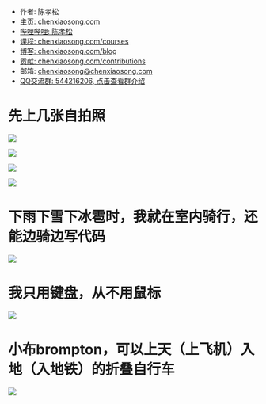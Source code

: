 <!-- sign begin -->
- 作者: 陈孝松
- [主页: chenxiaosong.com](https://chenxiaosong.com/)
- [哔哩哔哩: 陈孝松](https://chenxiaosong.com/bili)
- [课程: chenxiaosong.com/courses](https://chenxiaosong.com/courses.html)
- [博客: chenxiaosong.com/blog](https://chenxiaosong.com/blog.html)
- [贡献: chenxiaosong.com/contributions](https://chenxiaosong.com/contributions.html)
- 邮箱: <chenxiaosong@chenxiaosong.com>
- [QQ交流群: 544216206, 点击查看群介绍](https://chenxiaosong.com/q.html)

<!-- sign end -->
# 先上几张自拍照

![](https://gitee.com/chenxiaosonggitee/tmp/raw/master/photos/banshen.jpg)

![](https://gitee.com/chenxiaosonggitee/tmp/raw/master/photos/bicycle_zhengmian1.jpeg)

![](https://gitee.com/chenxiaosonggitee/tmp/raw/master/photos/bicycle_zhengmian2.jpeg)

![](https://gitee.com/chenxiaosonggitee/tmp/raw/master/photos/bicycle_cemian.jpg)

# 下雨下雪下冰雹时，我就在室内骑行，还能边骑边写代码

![](https://gitee.com/chenxiaosonggitee/tmp/raw/master/pictures/self-introduction/qixingtai.jpg)

# 我只用键盘，从不用鼠标

![](https://gitee.com/chenxiaosonggitee/tmp/raw/master/pictures/self-introduction/hhkb.jpg)

# 小布brompton，可以上天（上飞机）入地（入地铁）的折叠自行车

![](https://gitee.com/chenxiaosonggitee/tmp/raw/master/photos/brompton.jpg)
